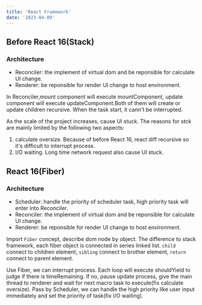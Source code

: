```yaml
---
title: 'React Framework'
date: '2023-04-09'
---
```


## Before React 16(Stack)

### Architecture
- Reconciler: the implement of virtual dom and be reponsible for calculate UI change.
- Renderer: be reponsible for render UI change to host environment.

In Reconciler,mount component will execute mountComponent, update component will execute updateComponent.Both of them will create or update children recursive. When the task start, it cann't be interrupted.

As the scale of the project increases, cause UI stuck. The reasons for stck are mainly limited by the following two aspects:
1. calculate oversize. Because of before React 16, react diff recursive so it's difficult to interrupt process.
2. I/O waiting. Long time network request also cause UI stuck.


## React 16(Fiber)

### Architecture
- Scheduler: handle the priority of scheduler task, high priority task will enter into Reconciler.
- Reconciler: the implement of virtual dom and be reponsible for calculate UI change.
- Renderer: be reponsible for render UI change to host environment.

Import `Fiber` concept, describe dom node by object. The difference to stack framework, each fiber object is connected in series linked list. `child` connect to children element, `sibling` connect to brother element, `return` connect to parent element.

Use Fiber, we can interrupt process. Each loop will execute shouldYield to judge if there is timeRemaining. If no, pause update process, give the main thread to renderer and wait for next macro task to execute(fix calculate oversize). Pass by Scheduler, we can handle the high priority like user input immediately and set the priority of task(fix I/O waiting).
